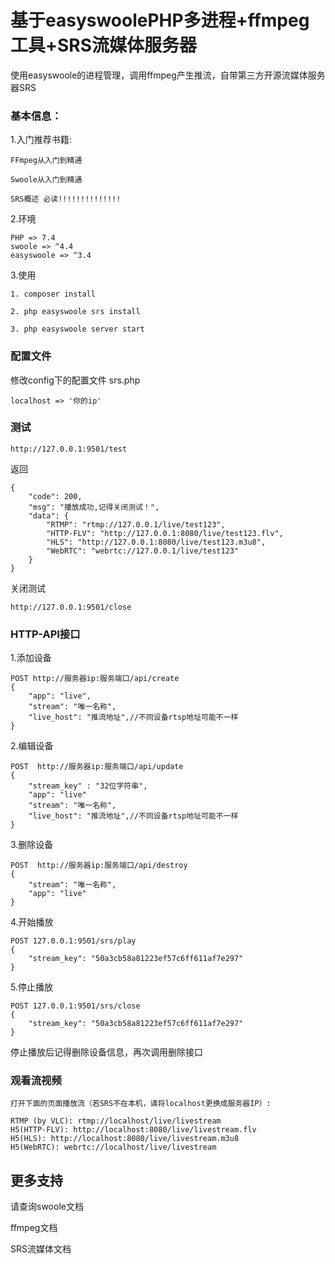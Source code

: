 # 基于easyswoolePHP多进程+ffmpeg工具+SRS流媒体服务器

使用easyswoole的进程管理，调用ffmpeg产生推流，自带第三方开源流媒体服务器SRS

### 基本信息：
1.入门推荐书籍:

    FFmpeg从入门到精通

    Swoole从入门到精通

    SRS概述 必读!!!!!!!!!!!!!!

2.环境

    PHP => 7.4
    swoole => ^4.4
    easyswoole => ^3.4

3.使用
    
    1. composer install

    2. php easyswoole srs install

    3. php easyswoole server start

### 配置文件

修改config下的配置文件 srs.php
```
localhost => '你的ip'
```

### 测试
```
http://127.0.0.1:9501/test
```
返回
```
{
    "code": 200,
    "msg": "播放成功,记得关闭测试！",
    "data": {
        "RTMP": "rtmp://127.0.0.1/live/test123",
        "HTTP-FLV": "http://127.0.0.1:8080/live/test123.flv",
        "HLS": "http://127.0.0.1:8080/live/test123.m3u8",
        "WebRTC": "webrtc://127.0.0.1/live/test123"
    }
}
```
关闭测试
```
http://127.0.0.1:9501/close
```

### HTTP-API接口

1.添加设备
```
POST http://服务器ip:服务端口/api/create 
{
    "app": "live",
    "stream": "唯一名称",
    "live_host": "推流地址",//不同设备rtsp地址可能不一样	
}
```
2.编辑设备
```
POST  http://服务器ip:服务端口/api/update 
{
    "stream_key" : "32位字符串",
    "app": "live"
    "stream": "唯一名称",
    "live_host": "推流地址",//不同设备rtsp地址可能不一样
}
```
3.删除设备
```
POST  http://服务器ip:服务端口/api/destroy 
{
    "stream": "唯一名称",
    "app": "live"
}
```
4.开始播放
```
POST 127.0.0.1:9501/srs/play
{
    "stream_key": "50a3cb58a81223ef57c6ff611af7e297"
}
```
5.停止播放
```
POST 127.0.0.1:9501/srs/close
{
    "stream_key": "50a3cb58a81223ef57c6ff611af7e297"
}
```
停止播放后记得删除设备信息，再次调用删除接口

### 观看流视频
```
打开下面的页面播放流（若SRS不在本机，请将localhost更换成服务器IP）:

RTMP (by VLC): rtmp://localhost/live/livestream
H5(HTTP-FLV): http://localhost:8080/live/livestream.flv
H5(HLS): http://localhost:8080/live/livestream.m3u8
H5(WebRTC): webrtc://localhost/live/livestream
```

## 更多支持

请查询swoole文档

ffmpeg文档

SRS流媒体文档
